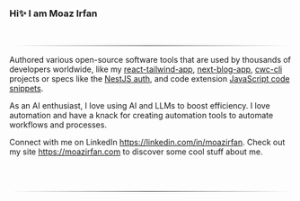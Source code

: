 ### Hi✨ I am Moaz Irfan

<img src="https://raw.githubusercontent.com/moazirfan/stuff/master/github/dark-hr.png#gh-dark-mode-only" alt="hr" />
<img src="https://raw.githubusercontent.com/moazirfan/stuff/master/github/light-hr.png#gh-light-mode-only" alt="hr" />
<br>

<p>Authored various open-source software tools that are used by thousands of developers worldwide, like my <a href="https://github.com/MoazIrfan/react-tailwind-app">react-tailwind-app</a>,​ <a href="https://github.com/MoazIrfan/next-blog-app">next-blog-app</a>, <a href="https://github.com/MoazIrfan/cwc-cli">cwc-cli</a> projects or specs like the <a href="https://github.com/MoazIrfan/NestJS-Authentication-Login-Signup">NestJS auth</a>, and code extension <a href="https://github.com/MoazIrfan/JavaScript-code-snippets">JavaScript code snippets</a>.</p>

As an AI enthusiast, I love using AI and LLMs to boost efficiency. I love automation and have a knack for creating automation tools to automate workflows and processes.

Connect with me on LinkedIn https://linkedin.com/in/moazirfan. 
Check out my site https://moazirfan.com to discover some cool stuff about me.

<br>
<img src="https://raw.githubusercontent.com/moazirfan/stuff/master/github/dark-hr.png#gh-dark-mode-only" alt="hr" />
<img src="https://raw.githubusercontent.com/moazirfan/stuff/master/github/light-hr.png#gh-light-mode-only" alt="hr" />
<!--
**MoazIrfan/MoazIrfan** is a ✨ _special_ ✨ repository because its `README.md` (this file) appears on your GitHub profile.

Here are some ideas to get you started:

- 🔭 I’m currently working on ...
- 🌱 I’m currently learning ...
- 👯 I’m looking to collaborate on ...
- 🤔 I’m looking for help with ...
- 💬 Ask me about ...
- 📫 How to reach me: ...
- 😄 Pronouns: ...
- ⚡ Fun fact: ...
-->
